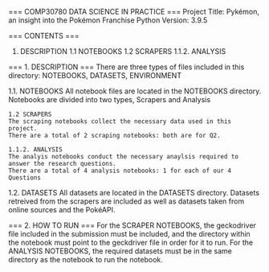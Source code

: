 === COMP30780 DATA SCIENCE IN PRACTICE ===
Project Title: Pykémon, an insight into the Pokémon Franchise 
Python Version: 3.9.5


=== CONTENTS ===
1. DESCRIPTION
	1.1 NOTEBOOKS
	1.2 SCRAPERS
	1.1.2. ANALYSIS
	


=== 1. DESCRIPTION ===
There are three types of files included in this directory: NOTEBOOKS, DATASETS, ENVIRONMENT

1.1. NOTEBOOKS
All notebook files are located in the NOTEBOOKS directory.
Notebooks are divided into two types, Scrapers and Analysis

	1.2 SCRAPERS
	The scraping notebooks collect the necessary data used in this project.
	There are a total of 2 scraping notebooks: both are for Q2.

	1.1.2. ANALYSIS
	The analyis notebooks conduct the necessary anaylsis required to answer the research questions.
	There are a total of 4 analysis notebooks: 1 for each of our 4 Questions
	
	
1.2. DATASETS
All datasets are located in the DATASETS directory.
Datasets retreived from the scrapers are included as well as datasets taken from online sources and the PokéAPI.



=== 2. HOW TO RUN ===
For the SCRAPER NOTEBOOKS, the geckodriver file included in the submission must be included, and the directory within the notebook must point to the geckdriver file in order for it to run.
For the ANALYSIS NOTEBOOKS, the required datasets must be in the same directory as the notebook to run the notebook.




